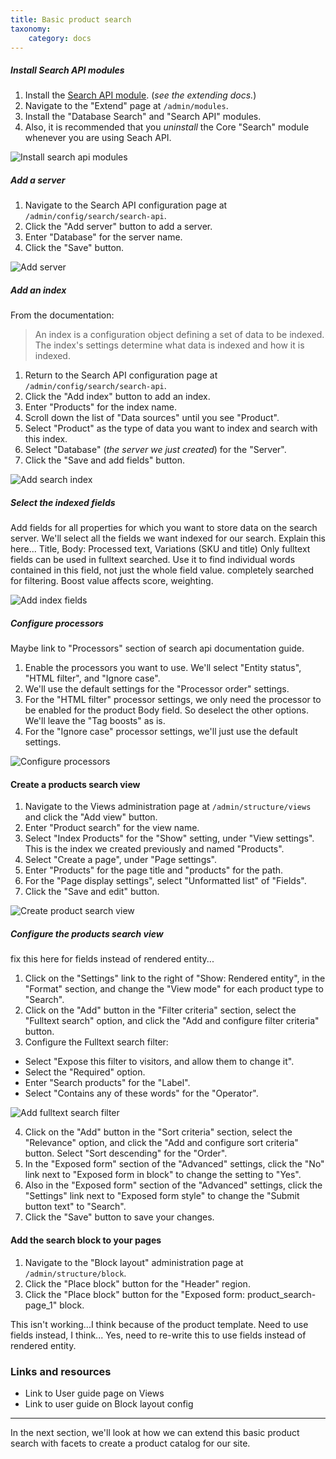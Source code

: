```yaml
---
title: Basic product search
taxonomy:
    category: docs
---
```


##### Install Search API modules
1. Install the [Search API module]. (*see the extending docs.*)
2. Navigate to the "Extend" page at `/admin/modules`.
3. Install the "Database Search" and "Search API" modules.
4. Also, it is recommended that you *uninstall* the Core "Search" module whenever you are using Seach API.

![Install search api modules](../../images/product-search-1.jpg)

##### Add a server
1. Navigate to the Search API configuration page at `/admin/config/search/search-api`.
2. Click the "Add server" button to add a server.
3. Enter "Database" for the server name.
4. Click the "Save" button.

![Add server](../../images/product-search-2.jpg)

##### Add an index
From the documentation:
>An index is a configuration object defining a set of data to be indexed. The index's settings determine what data is indexed and how it is indexed.

1. Return to the Search API configuration page at `/admin/config/search/search-api`.
2. Click the "Add index" button to add an index.
3. Enter "Products" for the index name.
4. Scroll down the list of "Data sources" until you see "Product".
5. Select "Product" as the type of data you want to index and search with this index.
6. Select "Database" (*the server we just created*) for the "Server".
7. Click the "Save and add fields" button.

![Add search index](../../images/product-search-3.jpg)

##### Select the indexed fields
Add fields for all properties for which you want to store data on the search server.
We'll select all the fields we want indexed for our search. Explain this here...
Title, Body: Processed text, Variations (SKU and title)
Only fulltext fields can be used in fulltext searched. Use it to find individual words contained in this field, not just the whole field value. completely searched for filtering.
Boost value affects score, weighting.

![Add index fields](../../images/product-search-4.jpg)

##### Configure processors
Maybe link to "Processors" section of search api documentation guide.
1. Enable the processors you want to use. We'll select "Entity status", "HTML filter", and "Ignore case".
2. We'll use the default settings for the "Processor order" settings.
3. For the "HTML filter" processor settings, we only need the processor to be enabled for the product Body field. So deselect the other options. We'll leave the "Tag boosts" as is.
4. For the "Ignore case" processor settings, we'll just use the default settings.

![Configure processors](../../images/product-search-5.jpg)

#### Create a products search view
1. Navigate to the Views administration page at `/admin/structure/views` and click the "Add view" button.
2. Enter "Product search" for the view name.
3. Select "Index Products" for the "Show" setting, under "View settings". This is the index we created previously and named "Products".
4. Select "Create a page", under "Page settings".
5. Enter "Products" for the page title and "products" for the path.
6. For the "Page display settings", select "Unformatted list" of "Fields".
5. Click the "Save and edit" button.

![Create product search view](../../images/product-search-8.jpg)

##### Configure the products search view
fix this here for fields instead of rendered entity...
1. Click on the "Settings" link to the right of "Show: Rendered entity", in the "Format" section, and change the "View mode" for each product type to "Search".
2. Click on the "Add" button in the "Filter criteria" section, select the "Fulltext search" option, and click the "Add and configure filter criteria" button.
3. Configure the Fulltext search filter:
 - Select "Expose this filter to visitors, and allow them to change it".
 - Select the "Required" option.
 - Enter "Search products" for the "Label".
 - Select "Contains any of these words" for the "Operator".

![Add fulltext search filter](../../images/product-search-9.jpg)

4. Click on the "Add" button in the "Sort criteria" section, select the "Relevance" option, and click the "Add and configure sort criteria" button. Select "Sort descending" for the "Order".
5. In the "Exposed form" section of the "Advanced" settings, click the "No" link next to "Exposed form in block" to change the setting to "Yes".
6. Also in the "Exposed form" section of the "Advanced" settings, click the "Settings" link next to "Exposed form style" to change the "Submit button text" to "Search".
7. Click the "Save" button to save your changes.

#### Add the search block to your pages
1. Navigate to the "Block layout" administration page at `/admin/structure/block`.
2. Click the "Place block" button for the "Header" region.
3. Click the "Place block" button for the "Exposed form: product_search-page_1" block.

This isn't working...I think because of the product template. Need to use fields instead, I think... Yes, need to re-write this to use fields instead of rendered entity.

### Links and resources
* Link to User guide page on Views
* Link to user guide on Block layout config

---
In the next section, we'll look at how we can extend this basic product search with facets to create a product catalog for our site.

[Search API module]: https://www.drupal.org/project/search_api